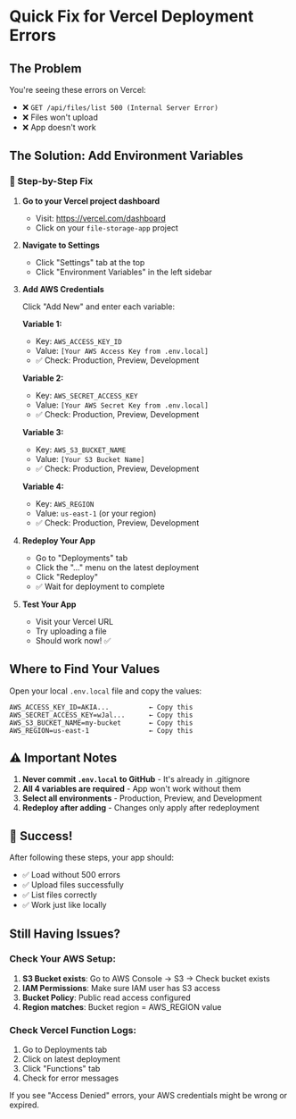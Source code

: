 # Quick Fix for Vercel Deployment Errors

## The Problem
You're seeing these errors on Vercel:
- ❌ `GET /api/files/list 500 (Internal Server Error)`
- ❌ Files won't upload
- ❌ App doesn't work

## The Solution: Add Environment Variables

### 🔑 Step-by-Step Fix

1. **Go to your Vercel project dashboard**
   - Visit: https://vercel.com/dashboard
   - Click on your `file-storage-app` project

2. **Navigate to Settings**
   - Click "Settings" tab at the top
   - Click "Environment Variables" in the left sidebar

3. **Add AWS Credentials**
   
   Click "Add New" and enter each variable:

   **Variable 1:**
   - Key: `AWS_ACCESS_KEY_ID`
   - Value: `[Your AWS Access Key from .env.local]`
   - ✅ Check: Production, Preview, Development

   **Variable 2:**
   - Key: `AWS_SECRET_ACCESS_KEY`
   - Value: `[Your AWS Secret Key from .env.local]`
   - ✅ Check: Production, Preview, Development

   **Variable 3:**
   - Key: `AWS_S3_BUCKET_NAME`
   - Value: `[Your S3 Bucket Name]`
   - ✅ Check: Production, Preview, Development

   **Variable 4:**
   - Key: `AWS_REGION`
   - Value: `us-east-1` (or your region)
   - ✅ Check: Production, Preview, Development

4. **Redeploy Your App**
   - Go to "Deployments" tab
   - Click the "..." menu on the latest deployment
   - Click "Redeploy"
   - ✅ Wait for deployment to complete

5. **Test Your App**
   - Visit your Vercel URL
   - Try uploading a file
   - Should work now! ✅

## Where to Find Your Values

Open your local `.env.local` file and copy the values:

```env
AWS_ACCESS_KEY_ID=AKIA...          ← Copy this
AWS_SECRET_ACCESS_KEY=wJal...      ← Copy this
AWS_S3_BUCKET_NAME=my-bucket       ← Copy this
AWS_REGION=us-east-1               ← Copy this
```

## ⚠️ Important Notes

1. **Never commit `.env.local` to GitHub** - It's already in .gitignore
2. **All 4 variables are required** - App won't work without them
3. **Select all environments** - Production, Preview, and Development
4. **Redeploy after adding** - Changes only apply after redeployment

## 🎉 Success!

After following these steps, your app should:
- ✅ Load without 500 errors
- ✅ Upload files successfully
- ✅ List files correctly
- ✅ Work just like locally

## Still Having Issues?

### Check Your AWS Setup:

1. **S3 Bucket exists**: Go to AWS Console → S3 → Check bucket exists
2. **IAM Permissions**: Make sure IAM user has S3 access
3. **Bucket Policy**: Public read access configured
4. **Region matches**: Bucket region = AWS_REGION value

### Check Vercel Function Logs:

1. Go to Deployments tab
2. Click on latest deployment
3. Click "Functions" tab
4. Check for error messages

If you see "Access Denied" errors, your AWS credentials might be wrong or expired.
